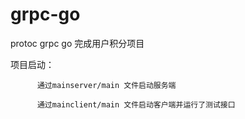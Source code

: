 # grpc-go
protoc  grpc  go  完成用户积分项目 

项目启动：

          通过mainserver/main 文件启动服务端
  
          通过mainclient/main 文件启动客户端并运行了测试接口
